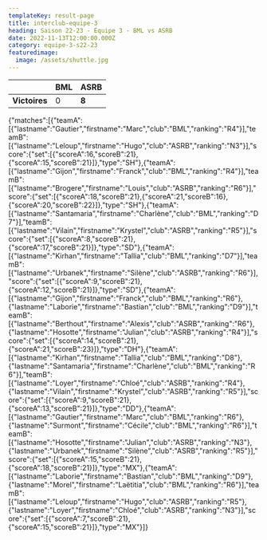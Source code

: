 ```yaml
---
templateKey: result-page
title: interclub-equipe-3
heading: Saison 22-23 - Équipe 3 - BML vs ASRB
date: 2022-11-13T12:00:00.000Z
category: equipe-3-s22-23
featuredimage:
  image: /assets/shuttle.jpg
---
```

|               | BML   | ASRB |
| ------------- | ----- | --- |
| **Victoires** | 0 | **8**   |

<scoreboard>{"matches":[{"teamA":[{"lastname":"Gautier","firstname":"Marc","club":"BML","ranking":"R4"}],"teamB":[{"lastname":"Leloup","firstname":"Hugo","club":"ASRB","ranking":"N3"}],"score":{"set":[{"scoreA":16,"scoreB":21},{"scoreA":15,"scoreB":21}]},"type":"SH"},{"teamA":[{"lastname":"Gijon","firstname":"Franck","club":"BML","ranking":"R4"}],"teamB":[{"lastname":"Brogere","firstname":"Louis","club":"ASRB","ranking":"R6"}],"score":{"set":[{"scoreA":18,"scoreB":21},{"scoreA":21,"scoreB":16},{"scoreA":20,"scoreB":22}]},"type":"SH"},{"teamA":[{"lastname":"Santamaria","firstname":"Charlène","club":"BML","ranking":"D7"}],"teamB":[{"lastname":"Vilain","firstname":"Krystel","club":"ASRB","ranking":"R5"}],"score":{"set":[{"scoreA":8,"scoreB":21},{"scoreA":17,"scoreB":21}]},"type":"SD"},{"teamA":[{"lastname":"Kirhan","firstname":"Tallia","club":"BML","ranking":"D7"}],"teamB":[{"lastname":"Urbanek","firstname":"Silène","club":"ASRB","ranking":"R6"}],"score":{"set":[{"scoreA":9,"scoreB":21},{"scoreA":12,"scoreB":21}]},"type":"SD"},{"teamA":[{"lastname":"Gijon","firstname":"Franck","club":"BML","ranking":"R6"},{"lastname":"Laborie","firstname":"Bastian","club":"BML","ranking":"D9"}],"teamB":[{"lastname":"Berthout","firstname":"Alexis","club":"ASRB","ranking":"R6"},{"lastname":"Hosotte","firstname":"Julian","club":"ASRB","ranking":"R4"}],"score":{"set":[{"scoreA":14,"scoreB":21},{"scoreA":21,"scoreB":23}]},"type":"DH"},{"teamA":[{"lastname":"Kirhan","firstname":"Tallia","club":"BML","ranking":"D8"},{"lastname":"Santamaria","firstname":"Charlène","club":"BML","ranking":"R6"}],"teamB":[{"lastname":"Loyer","firstname":"Chloé","club":"ASRB","ranking":"R4"},{"lastname":"Vilain","firstname":"Krystel","club":"ASRB","ranking":"R5"}],"score":{"set":[{"scoreA":9,"scoreB":21},{"scoreA":13,"scoreB":21}]},"type":"DD"},{"teamA":[{"lastname":"Gautier","firstname":"Marc","club":"BML","ranking":"R6"},{"lastname":"Surmont","firstname":"Cécile","club":"BML","ranking":"R6"}],"teamB":[{"lastname":"Hosotte","firstname":"Julian","club":"ASRB","ranking":"N3"},{"lastname":"Urbanek","firstname":"Silène","club":"ASRB","ranking":"R5"}],"score":{"set":[{"scoreA":15,"scoreB":21},{"scoreA":18,"scoreB":21}]},"type":"MX"},{"teamA":[{"lastname":"Laborie","firstname":"Bastian","club":"BML","ranking":"D9"},{"lastname":"Morel","firstname":"Laëtitia","club":"BML","ranking":"R6"}],"teamB":[{"lastname":"Leloup","firstname":"Hugo","club":"ASRB","ranking":"R5"},{"lastname":"Loyer","firstname":"Chloé","club":"ASRB","ranking":"N3"}],"score":{"set":[{"scoreA":7,"scoreB":21},{"scoreA":15,"scoreB":21}]},"type":"MX"}]}</scoreboard>